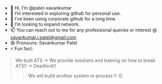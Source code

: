 - 👋 Hi, I’m @patel-savankumar
- 👀 I’m interested in exploring github for personal use.
- 🌱 I’ve been using corporate github for a long time.
- 💞️ I’m looking to expand network.
- 📫 You can reach out to me for any professional queries or interest @ savankumar.i.patel@gmail.com
- 😄 Pronouns: Savankumar Patel
- ⚡ Fun fact: 
> We built ATS -> 
> We provide solutions and training on how to break ATS!! -> 
> Deadlock!! 
>> We will build another system or process !! :D
<!---
patel-savankumar/patel-savankumar is a ✨ special ✨ repository because its `README.md` (this file) appears on your GitHub profile.
You can click the Preview link to take a look at your changes.
--->
